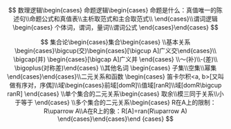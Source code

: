 
$$
数理逻辑\begin{cases} 命题逻辑\begin{cases} 命题是什么：真值唯一的陈述句\\命题公式和真值表\\主析取范式和主合取范式\\ \end{cases}\\谓词逻辑\begin{cases} 个体词，谓词，量词\\谓词公式 \end{cases}\end{cases}
$$

$$
集合论\begin{cases}集合\begin{cases} \\基本关系\begin{cases}\bigcup(交)\begin{cases}[\bigcup A]广义交\end{cases}\\ \bigcap(并) \begin{cases}[\bigcap A]广义并 \end{cases} \\～(补)\\-(差)\\ \bigoplus(对称差)\end{cases} \\其他名词 \begin{cases} 子集\\空集\\幂集\end{cases}\end{cases}\\二元关系和函数 \begin{cases} 笛卡尔积<a, b>[又叫做有序对，序偶]\\域\begin{cases}前域[domR]\\值域[ranR]\\域[domR\bigcup ranR] \end{cases} \\单个集合的二元关系\begin{cases} 取余\\模三同于关系\\小于等于 \end{cases} \\多个集合的二元关系\begin{cases}  R在A上的限制：R\uparrow A\\A在R上的象：R[A]=ran(R\uparrow A) \end{cases}\end{cases}\end {cases}
$$
